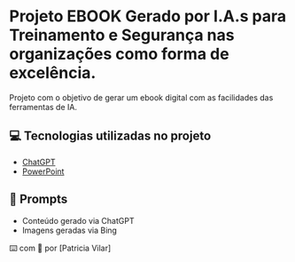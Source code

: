 # Projeto EBOOK Gerado por I.A.s para Treinamento e Segurança nas organizações como forma de excelência.


Projeto com o objetivo de gerar um ebook digital com as facilidades das ferramentas de IA.

## 💻 Tecnologias utilizadas no projeto

- [ChatGPT](https://chat.openai.com/) 
- [PowerPoint](https://www.microsoft.com/en/microsoft-365/powerpoint)

## 🧠 Prompts


- Conteúdo gerado via ChatGPT
- Imagens geradas via Bing



⌨️ com 💜 por [Patricia Vilar]
